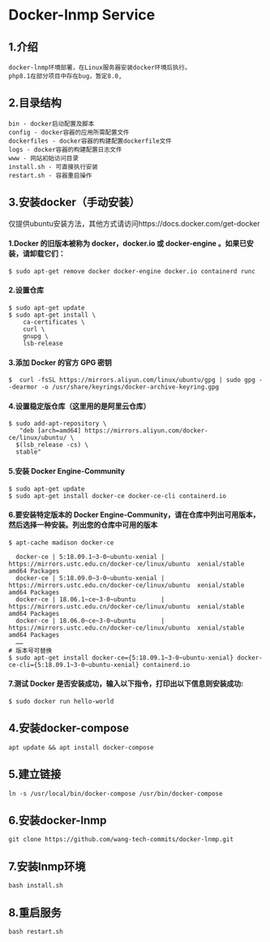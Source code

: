 # Docker-lnmp Service

## 1.介绍
```
docker-lnmp环境部署，在Linux服务器安装docker环境后执行。
php8.1在部分项目中存在bug，暂定8.0,
```

## 2.目录结构
```
bin - docker启动配置及脚本
config - docker容器的应用所需配置文件
dockerfiles - docker容器的构建配置dockerfile文件
logs - docker容器的构建配置日志文件
www - 网站初始访问目录
install.sh - 可直接执行安装
restart.sh - 容器重启操作
```

## 3.安装docker（手动安装）
仅提供ubuntu安装方法，其他方式请访问https://docs.docker.com/get-docker

#### 1.Docker 的旧版本被称为 docker，docker.io 或 docker-engine 。如果已安装，请卸载它们：
```shell
$ sudo apt-get remove docker docker-engine docker.io containerd runc
```
#### 2.设置仓库
```shell
$ sudo apt-get update
$ sudo apt-get install \
    ca-certificates \
    curl \
    gnupg \
    lsb-release
```
#### 3.添加 Docker 的官方 GPG 密钥
```shell
$  curl -fsSL https://mirrors.aliyun.com/linux/ubuntu/gpg | sudo gpg --dearmor -o /usr/share/keyrings/docker-archive-keyring.gpg

```
#### 4.设置稳定版仓库（这里用的是阿里云仓库）
```shell
$ sudo add-apt-repository \
   "deb [arch=amd64] https://mirrors.aliyun.com/docker-ce/linux/ubuntu/ \
  $(lsb_release -cs) \
  stable"
```
#### 5.安装 Docker Engine-Community
```shell
$ sudo apt-get update
$ sudo apt-get install docker-ce docker-ce-cli containerd.io
```
#### 6.要安装特定版本的 Docker Engine-Community，请在仓库中列出可用版本，然后选择一种安装。列出您的仓库中可用的版本
```shell
$ apt-cache madison docker-ce

  docker-ce | 5:18.09.1~3-0~ubuntu-xenial | https://mirrors.ustc.edu.cn/docker-ce/linux/ubuntu  xenial/stable amd64 Packages
  docker-ce | 5:18.09.0~3-0~ubuntu-xenial | https://mirrors.ustc.edu.cn/docker-ce/linux/ubuntu  xenial/stable amd64 Packages
  docker-ce | 18.06.1~ce~3-0~ubuntu       | https://mirrors.ustc.edu.cn/docker-ce/linux/ubuntu  xenial/stable amd64 Packages
  docker-ce | 18.06.0~ce~3-0~ubuntu       | https://mirrors.ustc.edu.cn/docker-ce/linux/ubuntu  xenial/stable amd64 Packages
  ……
# 版本号可替换
$ sudo apt-get install docker-ce={5:18.09.1~3-0~ubuntu-xenial} docker-ce-cli={5:18.09.1~3-0~ubuntu-xenial} containerd.io
```
#### 7.测试 Docker 是否安装成功，输入以下指令，打印出以下信息则安装成功:
```shell
$ sudo docker run hello-world
```

## 4.安装docker-compose
```shell
apt update && apt install docker-compose
```

## 5.建立链接
```shell
ln -s /usr/local/bin/docker-compose /usr/bin/docker-compose
```

## 6.安装docker-lnmp
```shell
git clone https://github.com/wang-tech-commits/docker-lnmp.git
```

## 7.安装lnmp环境
```shell
bash install.sh
```

## 8.重启服务
```shell
bash restart.sh
```
